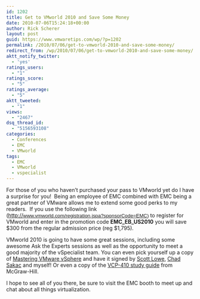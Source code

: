 ```yaml
---
id: 1202
title: Get to VMworld 2010 and Save Some Money
date: 2010-07-06T15:24:18+00:00
author: Rick Scherer
layout: post
guid: https://www.vmwaretips.com/wp/?p=1202
permalink: /2010/07/06/get-to-vmworld-2010-and-save-some-money/
redirect_from: /wp/2010/07/06/get-to-vmworld-2010-and-save-some-money/
aktt_notify_twitter:
  - 'yes'
ratings_users:
  - "1"
ratings_score:
  - "5"
ratings_average:
  - "5"
aktt_tweeted:
  - "1"
views:
  - "2467"
dsq_thread_id:
  - "5156593108"
categories:
  - Conferences
  - EMC
  - VMworld
tags:
  - EMC
  - VMworld
  - vspecialist
---
```

For those of you who haven&#8217;t purchased your pass to VMworld yet do I have a surprise for you!  Being an employee of EMC combined with EMC being a great partner of VMware allows me to extend some good perks to my readers.  If you use the following link (<a href="www.vmworld.com/registration.jspa?sponsorCode=EMC" target="_blank">http://</a><span style="font-family: &quot;Arial&quot;,&quot;sans-serif&quot;; font-size: 10pt; mso-fareast-font-family: Calibri; mso-fareast-theme-font: minor-latin; mso-ansi-language: EN-US; mso-fareast-language: EN-US; mso-bidi-language: AR-SA;"><a href="www.vmworld.com/registration.jspa?sponsorCode=EMC" target="_blank">www.vmworld.com/registration.jspa?sponsorCode=EMC</a>) </span>to register for VMworld and enter in the promotion code **EMC\_EB\_US2010** you will save $300 from the regular admission price (reg $1,795).

VMworld 2010 is going to have some great sessions, including some awesome Ask the Experts sessions as well as the opportunity to meet a good majority of the vSpecialist team. You can even pick yourself up a copy of <a href="http://www.amazon.com/Mastering-VMware-vSphere-Computer-Tech/dp/0470481382" target="_blank">Mastering VMware vSphere</a> and have it signed by <a href="http://blog.scottlowe.org" target="_blank">Scott Lowe</a>, <a href="http://virtualgeek.typepad.com" target="_blank">Chad Sakac</a> and myself! Or even a copy of the <a href="http://www.amazon.com/VMware-Certified-Professional-vSphere-Certification/dp/0071633685/ref=pd_sim_b_6" target="_blank">VCP-410 study guide</a> from McGraw-Hill.

I hope to see all of you there, be sure to visit the EMC booth to meet up and chat about all things virtualization.